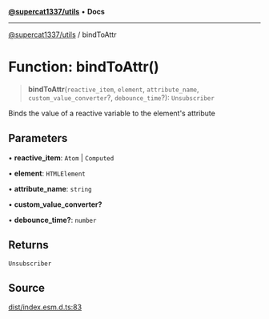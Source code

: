 [**@supercat1337/utils**](../README.md) • **Docs**

***

[@supercat1337/utils](../README.md) / bindToAttr

# Function: bindToAttr()

> **bindToAttr**(`reactive_item`, `element`, `attribute_name`, `custom_value_converter`?, `debounce_time`?): `Unsubscriber`

Binds the value of a reactive variable to the element's attribute

## Parameters

• **reactive\_item**: `Atom` \| `Computed`

• **element**: `HTMLElement`

• **attribute\_name**: `string`

• **custom\_value\_converter?**

• **debounce\_time?**: `number`

## Returns

`Unsubscriber`

## Source

[dist/index.esm.d.ts:83](https://github.com/supercat1337/utils/blob/29436ec24bee9f2e47444ecc42beedb601148283/dist/index.esm.d.ts#L83)
